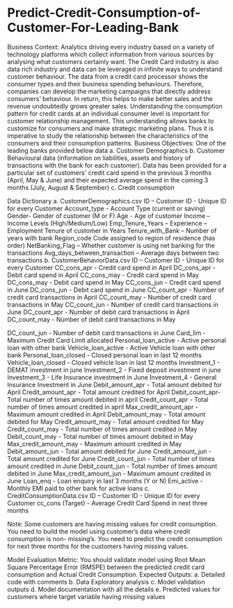 # Predict-Credit-Consumption-of-Customer-For-Leading-Bank

Business Context:
Analytics driving every industry based on a variety of technology platforms which collect information
from various sources by analysing what customers certainly want. The Credit Card industry is also
data rich industry and data can be leveraged in infinite ways to understand customer behaviour.
The data from a credit card processor shows the consumer types and their business spending
behaviours. Therefore, companies can develop the marketing campaigns that directly address
consumers’ behaviour. In return, this helps to make better sales and the revenue undoubtedly grows
greater sales.
Understanding the consumption pattern for credit cards at an individual consumer level is important
for customer relationship management. This understanding allows banks to customize for
consumers and make strategic marketing plans. Thus it is imperative to study the relationship
between the characteristics of the consumers and their consumption patterns.
Business Objectives:
One of the leading banks provided below data
a. Customer Demographics
b. Customer Behavioural data (information on liabilities, assets and history of transactions with
the bank for each customer). Data has been provided for a particular set of customers' credit
card spend in the previous 3 months (April, May & June) and their expected average spend
in the coming 3 months (July, August & September)
c. Credit consumption

Data Dictionary
a. CustomerDemographics.csv
ID – Customer ID - Unique ID for every Customer
Account_type - Account Type (current or saving)
Gender- Gender of customer (M or F)
Age - Age of customer
Income – Income Levels (High/Medium/Low)
Emp_Tenure_Years – Experience – Employment Tenure of customer in Years
Tenure_with_Bank – Number of years with bank
Region_code Code assigned to region of residence (has order)
NetBanking_Flag – Whether customer is using net banking for the transactions
Avg_days_between_transaction – Average days between two transactions
b. CustomerBehaviorData.csv
ID – Customer ID - Unique ID for every Customer
CC_cons_apr - Credit card spend in April
DC_cons_apr - Debit card spend in April
CC_cons_may - Credit card spend in May
DC_cons_may - Debit card spend in May
CC_cons_jun - Credit card spend in June
DC_cons_jun - Debit card spend in June
CC_count_apr - Number of credit card transactions in April
CC_count_may - Number of credit card transactions in May
CC_count_jun - Number of credit card transactions in June
DC_count_apr - Number of debit card transactions in April
DC_count_may - Number of debit card transactions in May

DC_count_jun - Number of debit card transactions in June
Card_lim - Maximum Credit Card Limit allocated
Personal_loan_active - Active personal loan with other bank
Vehicle_loan_active - Active Vehicle loan with other bank
Personal_loan_closed - Closed personal loan in last 12 months
Vehicle_loan_closed - Closed vehicle loan in last 12 months
Investment_1 - DEMAT investment in june
Investment_2 - Fixed deposit investment in june
Investment_3 - Life Insurance investment in June
Investment_4 - General Insurance Investment in June
Debit_amount_apr - Total amount debited for April
Credit_amount_apr - Total amount credited for April
Debit_count_apr- Total number of times amount debited in april
Credit_count_apr - Total number of times amount credited in april
Max_credit_amount_apr - Maximum amount credited in April
Debit_amount_may - Total amount debited for May
Credit_amount_may - Total amount credited for May
Credit_count_may - Total number of times amount credited in May
Debit_count_may - Total number of times amount debited in May
Max_credit_amount_may - Maximum amount credited in May
Debit_amount_jun - Total amount debited for June
Credit_amount_jun - Total amount credited for June
Credit_count_jun - Total number of times amount credited in June
Debit_count_jun - Total number of times amount debited in June
Max_credit_amount_jun - Maximum amount credited in June
Loan_enq - Loan enquiry in last 3 months (Y or N)
Emi_active - Monthly EMI paid to other bank for active loans
c. CreditConsumptionData.csv
ID – Customer ID - Unique ID for every Customer
cc_cons (Target) - Average Credit Card Spend in next three months

Note: Some customers are having missing values for credit consumption. You need to build
the model using customer’s data where credit consumption is non- missing’s. You need to
predict the credit consumption for next three months for the customers having missing
values.


Model Evaluation Metric:
You should validate model using Root Mean Square Percentage Error (RMSPE) between the
predicted credit card consumption and Actual Credit Consumption.
Expected Outputs:
a. Detailed code with comments
b. Data Exploratory analysis
c. Model validation outputs
d. Model documentation with all the details
e. Predicted values for customers where target variable having missing values
